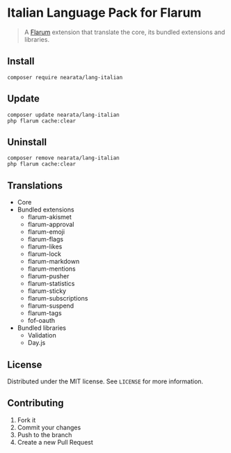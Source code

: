# Italian Language Pack for Flarum

> A [Flarum](https://flarum.org) extension that translate the core, its bundled extensions and libraries.

## Install

```shell
composer require nearata/lang-italian
```

## Update

```shell
composer update nearata/lang-italian
php flarum cache:clear
```

## Uninstall

```shell
composer remove nearata/lang-italian
php flarum cache:clear
```

## Translations

- Core
- Bundled extensions
  - flarum-akismet
  - flarum-approval
  - flarum-emoji
  - flarum-flags
  - flarum-likes
  - flarum-lock
  - flarum-markdown
  - flarum-mentions
  - flarum-pusher
  - flarum-statistics
  - flarum-sticky
  - flarum-subscriptions
  - flarum-suspend
  - flarum-tags
  - fof-oauth
- Bundled libraries
  - Validation
  - Day.js

## License

Distributed under the MIT license. See `LICENSE` for more information.

## Contributing

1. Fork it
2. Commit your changes
3. Push to the branch
4. Create a new Pull Request
